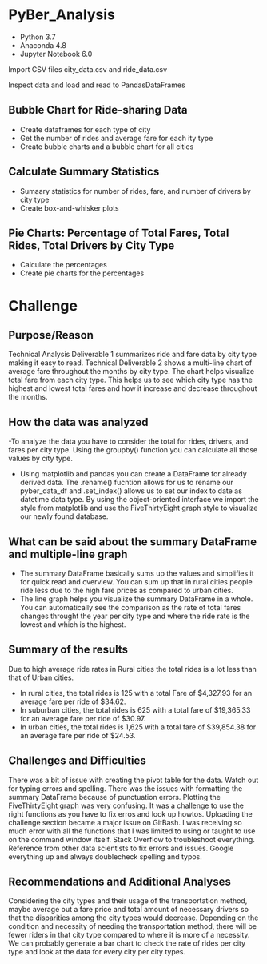 # PyBer_Analysis
- Python 3.7
- Anaconda 4.8
- Jupyter Notebook 6.0

Import CSV files city_data.csv and ride_data.csv

Inspect data and load and read to PandasDataFrames

## Bubble Chart for Ride-sharing Data
- Create dataframes for each type of city
- Get the number of rides and average fare for each ity type
- Create bubble charts and a bubble chart for all cities

## Calculate Summary Statistics
- Sumaary statistics for number of rides, fare, and number of drivers by city type
- Create box-and-whisker plots

## Pie Charts: Percentage of Total Fares, Total Rides, Total Drivers by City Type
- Calculate the percentages
- Create pie charts for the percentages


# Challenge
## Purpose/Reason
Technical Analysis Deliverable 1 summarizes ride and fare data by city type making it easy to read. Technical Deliverable 2 shows a multi-line chart of average fare throughout the months by city type. The chart helps visualize total fare from each city type. This helps us to see which city type has the highest and lowest total fares and how it increase and decrease throughout the months.
## How the data was analyzed
-To analyze the data you have to consider the total for rides, drivers, and fares per city type. Using the groupby() function you can calculate all those values by city type.
- Using matplotlib and pandas you can create a DataFrame for already derived data. The .rename() fucntion allows for us to rename our pyber_data_df and .set_index() allows us to set our index to date as datetime data type. By using the object-oriented interface we import the style from matplotlib and use the FiveThirtyEight graph style to visualize our newly found database.
## What can be said about the summary DataFrame and multiple-line graph
- The summary DataFrame basically sums up the values and simplifies it for quick read and overview. You can sum up that in rural cities people ride less due to the high fare prices as compared to urban cities.
- The line graph helps you visualize the summary DataFrame in a whole. You can automatically see the comparison as the rate of total fares changes throught the year per city type and where the ride rate is the lowest and which is the highest.
## Summary of the results
Due to high average ride rates in Rural cities the total rides is a lot less than that of Urban cities.
- In rural cities, the total rides is 125 with a total Fare of $4,327.93 for an average fare per ride of $34.62.
- In suburban cities, the total rides is 625 with a total fare of $19,365.33 for an average fare per ride of $30.97.
- In urban cities, the total rides is 1,625 with a total fare of $39,854.38 for an average fare per ride of $24.53.

## Challenges and Difficulties
There was a bit of issue with creating the pivot table for the data. Watch out for typing errors and spelling. There was the issues with formatting the summary DataFrame because of punctuation errors. Plotting the FiveThirtyEight graph was very confusing. It was a challenge to use the right functions as you have to fix erros and look up howtos. Uploading the challenge section became a major issue on GitBash. I was receiving so much error with all the functions that I was limited to using or taught to use on the command window itself.
Stack Overflow to troubleshoot everything. Reference from other data scientists to fix errors and issues. Google everything up and always doublecheck spelling and typos.

## Recommendations and Additional Analyses
Considering the city types and their usage of the transportation method, maybe average out a fare price and total amount of necessary drivers so that the disparities among the city types would decrease. Depending on the condition and necessity of needing the transportation method, there will be fewer riders in that city type compared to where it is more of a necessity. We can probably generate a bar chart to check the rate of rides per city type and look at the data for every city per city types.
